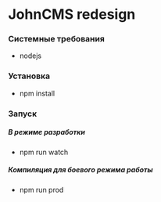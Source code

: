 # JohnCMS redesign

### Системные требования
- nodejs

### Установка
- npm install

### Запуск

##### В режиме разработки
- npm run watch

##### Компиляция для боевого режима работы
- npm run prod